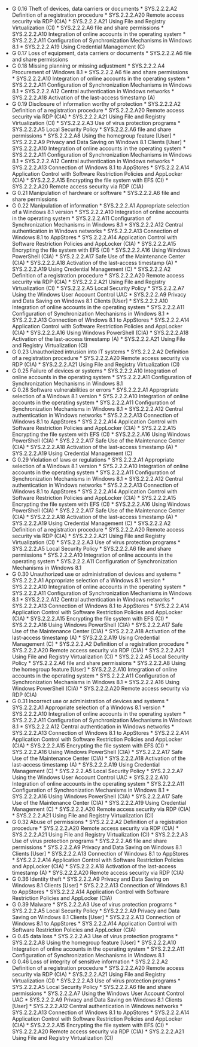 * G 0.16 Theft of devices, data carriers or documents
         * SYS.2.2.2.A2 Definition of a registration procedure
         * SYS.2.2.2.A20 Remote access security via RDP (CIA)
         * SYS.2.2.2.A21 Using File and Registry Virtualization (CI)
         * SYS.2.2.2.A6 file and share permissions
         * SYS.2.2.2.A10 Integration of online accounts in the operating system
         * SYS.2.2.2.A11 Configuration of Synchronization Mechanisms in Windows 8.1
         * SYS.2.2.2.A19 Using Credential Management (C)
* G 0.17 Loss of equipment, data carriers or documents
         * SYS.2.2.2.A6 file and share permissions
* G 0.18 Missing planning or missing adjustment
         * SYS.2.2.2.A4 Procurement of Windows 8.1
         * SYS.2.2.2.A6 file and share permissions
         * SYS.2.2.2.A10 Integration of online accounts in the operating system
         * SYS.2.2.2.A11 Configuration of Synchronization Mechanisms in Windows 8.1
         * SYS.2.2.2.A12 Central authentication in Windows networks
         * SYS.2.2.2.A18 Activation of the last-access timestamp (A)
* G 0.19 Disclosure of information worthy of protection
         * SYS.2.2.2.A2 Definition of a registration procedure
         * SYS.2.2.2.A20 Remote access security via RDP (CIA)
         * SYS.2.2.2.A21 Using File and Registry Virtualization (CI)
         * SYS.2.2.2.A3 Use of virus protection programs
         * SYS.2.2.2.A5 Local Security Policy
         * SYS.2.2.2.A6 file and share permissions
         * SYS.2.2.2.A8 Using the homegroup feature [User]
         * SYS.2.2.2.A9 Privacy and Data Saving on Windows 8.1 Clients [User]
         * SYS.2.2.2.A10 Integration of online accounts in the operating system
         * SYS.2.2.2.A11 Configuration of Synchronization Mechanisms in Windows 8.1
         * SYS.2.2.2.A12 Central authentication in Windows networks
         * SYS.2.2.2.A13 Connection of Windows 8.1 to AppStores
         * SYS.2.2.2.A14 Application Control with Software Restriction Policies and AppLocker (CIA)
         * SYS.2.2.2.A15 Encrypting the file system with EFS (CI)
         * SYS.2.2.2.A20 Remote access security via RDP (CIA)
* G 0.21 Manipulation of hardware or software
         * SYS.2.2.2.A6 file and share permissions
* G 0.22 Manipulation of information
         * SYS.2.2.2.A1 Appropriate selection of a Windows 8.1 version
         * SYS.2.2.2.A10 Integration of online accounts in the operating system
         * SYS.2.2.2.A11 Configuration of Synchronization Mechanisms in Windows 8.1
         * SYS.2.2.2.A12 Central authentication in Windows networks
         * SYS.2.2.2.A13 Connection of Windows 8.1 to AppStores
         * SYS.2.2.2.A14 Application Control with Software Restriction Policies and AppLocker (CIA)
         * SYS.2.2.2.A15 Encrypting the file system with EFS (CI)
         * SYS.2.2.2.A16 Using Windows PowerShell (CIA)
         * SYS.2.2.2.A17 Safe Use of the Maintenance Center (CIA)
         * SYS.2.2.2.A18 Activation of the last-access timestamp (A)
         * SYS.2.2.2.A19 Using Credential Management (C)
         * SYS.2.2.2.A2 Definition of a registration procedure
         * SYS.2.2.2.A20 Remote access security via RDP (CIA)
         * SYS.2.2.2.A21 Using File and Registry Virtualization (CI)
         * SYS.2.2.2.A5 Local Security Policy
         * SYS.2.2.2.A7 Using the Windows User Account Control UAC
         * SYS.2.2.2.A9 Privacy and Data Saving on Windows 8.1 Clients [User]
         * SYS.2.2.2.A10 Integration of online accounts in the operating system
         * SYS.2.2.2.A11 Configuration of Synchronization Mechanisms in Windows 8.1
         * SYS.2.2.2.A13 Connection of Windows 8.1 to AppStores
         * SYS.2.2.2.A14 Application Control with Software Restriction Policies and AppLocker (CIA)
         * SYS.2.2.2.A16 Using Windows PowerShell (CIA)
         * SYS.2.2.2.A18 Activation of the last-access timestamp (A)
         * SYS.2.2.2.A21 Using File and Registry Virtualization (CI)
* G 0.23 Unauthorized intrusion into IT systems
         * SYS.2.2.2.A2 Definition of a registration procedure
         * SYS.2.2.2.A20 Remote access security via RDP (CIA)
         * SYS.2.2.2.A21 Using File and Registry Virtualization (CI)
* G 0.25 Failure of devices or systems
         * SYS.2.2.2.A10 Integration of online accounts in the operating system
         * SYS.2.2.2.A11 Configuration of Synchronization Mechanisms in Windows 8.1
* G 0.28 Software vulnerabilities or errors
         * SYS.2.2.2.A1 Appropriate selection of a Windows 8.1 version
         * SYS.2.2.2.A10 Integration of online accounts in the operating system
         * SYS.2.2.2.A11 Configuration of Synchronization Mechanisms in Windows 8.1
         * SYS.2.2.2.A12 Central authentication in Windows networks
         * SYS.2.2.2.A13 Connection of Windows 8.1 to AppStores
         * SYS.2.2.2.A14 Application Control with Software Restriction Policies and AppLocker (CIA)
         * SYS.2.2.2.A15 Encrypting the file system with EFS (CI)
         * SYS.2.2.2.A16 Using Windows PowerShell (CIA)
         * SYS.2.2.2.A17 Safe Use of the Maintenance Center (CIA)
         * SYS.2.2.2.A18 Activation of the last-access timestamp (A)
         * SYS.2.2.2.A19 Using Credential Management (C)
* G 0.29 Violation of laws or regulations
         * SYS.2.2.2.A1 Appropriate selection of a Windows 8.1 version
         * SYS.2.2.2.A10 Integration of online accounts in the operating system
         * SYS.2.2.2.A11 Configuration of Synchronization Mechanisms in Windows 8.1
         * SYS.2.2.2.A12 Central authentication in Windows networks
         * SYS.2.2.2.A13 Connection of Windows 8.1 to AppStores
         * SYS.2.2.2.A14 Application Control with Software Restriction Policies and AppLocker (CIA)
         * SYS.2.2.2.A15 Encrypting the file system with EFS (CI)
         * SYS.2.2.2.A16 Using Windows PowerShell (CIA)
         * SYS.2.2.2.A17 Safe Use of the Maintenance Center (CIA)
         * SYS.2.2.2.A18 Activation of the last-access timestamp (A)
         * SYS.2.2.2.A19 Using Credential Management (C)
         * SYS.2.2.2.A2 Definition of a registration procedure
         * SYS.2.2.2.A20 Remote access security via RDP (CIA)
         * SYS.2.2.2.A21 Using File and Registry Virtualization (CI)
         * SYS.2.2.2.A3 Use of virus protection programs
         * SYS.2.2.2.A5 Local Security Policy
         * SYS.2.2.2.A6 file and share permissions
         * SYS.2.2.2.A10 Integration of online accounts in the operating system
         * SYS.2.2.2.A11 Configuration of Synchronization Mechanisms in Windows 8.1
* G 0.30 Unauthorized use or administration of devices and systems
         * SYS.2.2.2.A1 Appropriate selection of a Windows 8.1 version
         * SYS.2.2.2.A10 Integration of online accounts in the operating system
         * SYS.2.2.2.A11 Configuration of Synchronization Mechanisms in Windows 8.1
         * SYS.2.2.2.A12 Central authentication in Windows networks
         * SYS.2.2.2.A13 Connection of Windows 8.1 to AppStores
         * SYS.2.2.2.A14 Application Control with Software Restriction Policies and AppLocker (CIA)
         * SYS.2.2.2.A15 Encrypting the file system with EFS (CI)
         * SYS.2.2.2.A16 Using Windows PowerShell (CIA)
         * SYS.2.2.2.A17 Safe Use of the Maintenance Center (CIA)
         * SYS.2.2.2.A18 Activation of the last-access timestamp (A)
         * SYS.2.2.2.A19 Using Credential Management (C)
         * SYS.2.2.2.A2 Definition of a registration procedure
         * SYS.2.2.2.A20 Remote access security via RDP (CIA)
         * SYS.2.2.2.A21 Using File and Registry Virtualization (CI)
         * SYS.2.2.2.A5 Local Security Policy
         * SYS.2.2.2.A6 file and share permissions
         * SYS.2.2.2.A8 Using the homegroup feature [User]
         * SYS.2.2.2.A10 Integration of online accounts in the operating system
         * SYS.2.2.2.A11 Configuration of Synchronization Mechanisms in Windows 8.1
         * SYS.2.2.2.A16 Using Windows PowerShell (CIA)
         * SYS.2.2.2.A20 Remote access security via RDP (CIA)
* G 0.31 Incorrect use or administration of devices and systems
         * SYS.2.2.2.A1 Appropriate selection of a Windows 8.1 version
         * SYS.2.2.2.A10 Integration of online accounts in the operating system
         * SYS.2.2.2.A11 Configuration of Synchronization Mechanisms in Windows 8.1
         * SYS.2.2.2.A12 Central authentication in Windows networks
         * SYS.2.2.2.A13 Connection of Windows 8.1 to AppStores
         * SYS.2.2.2.A14 Application Control with Software Restriction Policies and AppLocker (CIA)
         * SYS.2.2.2.A15 Encrypting the file system with EFS (CI)
         * SYS.2.2.2.A16 Using Windows PowerShell (CIA)
         * SYS.2.2.2.A17 Safe Use of the Maintenance Center (CIA)
         * SYS.2.2.2.A18 Activation of the last-access timestamp (A)
         * SYS.2.2.2.A19 Using Credential Management (C)
         * SYS.2.2.2.A5 Local Security Policy
         * SYS.2.2.2.A7 Using the Windows User Account Control UAC
         * SYS.2.2.2.A10 Integration of online accounts in the operating system
         * SYS.2.2.2.A11 Configuration of Synchronization Mechanisms in Windows 8.1
         * SYS.2.2.2.A16 Using Windows PowerShell (CIA)
         * SYS.2.2.2.A17 Safe Use of the Maintenance Center (CIA)
         * SYS.2.2.2.A19 Using Credential Management (C)
         * SYS.2.2.2.A20 Remote access security via RDP (CIA)
         * SYS.2.2.2.A21 Using File and Registry Virtualization (CI)
* G 0.32 Abuse of permissions
         * SYS.2.2.2.A2 Definition of a registration procedure
         * SYS.2.2.2.A20 Remote access security via RDP (CIA)
         * SYS.2.2.2.A21 Using File and Registry Virtualization (CI)
         * SYS.2.2.2.A3 Use of virus protection programs
         * SYS.2.2.2.A6 file and share permissions
         * SYS.2.2.2.A9 Privacy and Data Saving on Windows 8.1 Clients [User]
         * SYS.2.2.2.A13 Connection of Windows 8.1 to AppStores
         * SYS.2.2.2.A14 Application Control with Software Restriction Policies and AppLocker (CIA)
         * SYS.2.2.2.A18 Activation of the last-access timestamp (A)
         * SYS.2.2.2.A20 Remote access security via RDP (CIA)
* G 0.36 Identity theft
         * SYS.2.2.2.A9 Privacy and Data Saving on Windows 8.1 Clients [User]
         * SYS.2.2.2.A13 Connection of Windows 8.1 to AppStores
         * SYS.2.2.2.A14 Application Control with Software Restriction Policies and AppLocker (CIA)
* G 0.39 Malware
         * SYS.2.2.2.A3 Use of virus protection programs
         * SYS.2.2.2.A5 Local Security Policy
         * SYS.2.2.2.A9 Privacy and Data Saving on Windows 8.1 Clients [User]
         * SYS.2.2.2.A13 Connection of Windows 8.1 to AppStores
         * SYS.2.2.2.A14 Application Control with Software Restriction Policies and AppLocker (CIA)
* G 0.45 data loss
         * SYS.2.2.2.A3 Use of virus protection programs
         * SYS.2.2.2.A8 Using the homegroup feature [User]
         * SYS.2.2.2.A10 Integration of online accounts in the operating system
         * SYS.2.2.2.A11 Configuration of Synchronization Mechanisms in Windows 8.1
* G 0.46 Loss of integrity of sensitive information
         * SYS.2.2.2.A2 Definition of a registration procedure
         * SYS.2.2.2.A20 Remote access security via RDP (CIA)
         * SYS.2.2.2.A21 Using File and Registry Virtualization (CI)
         * SYS.2.2.2.A3 Use of virus protection programs
         * SYS.2.2.2.A5 Local Security Policy
         * SYS.2.2.2.A6 file and share permissions
         * SYS.2.2.2.A7 Using the Windows User Account Control UAC
         * SYS.2.2.2.A9 Privacy and Data Saving on Windows 8.1 Clients [User]
         * SYS.2.2.2.A12 Central authentication in Windows networks
         * SYS.2.2.2.A13 Connection of Windows 8.1 to AppStores
         * SYS.2.2.2.A14 Application Control with Software Restriction Policies and AppLocker (CIA)
         * SYS.2.2.2.A15 Encrypting the file system with EFS (CI)
         * SYS.2.2.2.A20 Remote access security via RDP (CIA)
         * SYS.2.2.2.A21 Using File and Registry Virtualization (CI)
